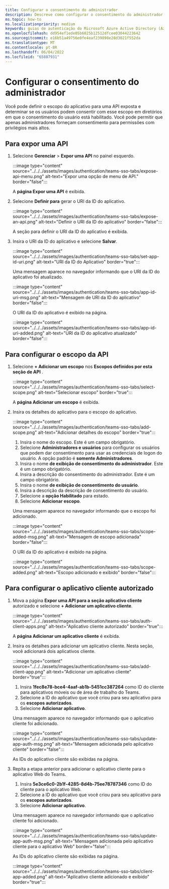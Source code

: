 ```yaml
---
title: Configurar o consentimento do administrador
description: Descreve como configurar o consentimento do administrador
ms.topic: how-to
ms.localizationpriority: medium
keywords: guias de autenticação do Microsoft Azure Active Directory (Azure AD) API do Graph
ms.openlocfilehash: dd954ef1ede05b6025b12512dfcee03044223642
ms.sourcegitcommit: e16b51a49756e0fe4eaf239898e28d3021f552da
ms.translationtype: MT
ms.contentlocale: pt-BR
ms.lasthandoff: 06/04/2022
ms.locfileid: "65887931"
---
```

# <a name="configure-admin-consent"></a>Configurar o consentimento do administrador

Você pode definir o escopo do aplicativo para uma API exposta e determinar se os usuários podem consentir com esse escopo em diretórios em que o consentimento do usuário está habilitado. Você pode permitir que apenas administradores forneçam consentimento para permissões com privilégios mais altos.

## <a name="to-expose-an-api"></a>Para expor uma API

1. Selecione **Gerenciar** > **Expor uma API** no painel esquerdo.

    :::image type="content" source="../../../assets/images/authentication/teams-sso-tabs/expose-api-menu.png" alt-text="Expor uma opção de menu de API." border="false":::

    A **página Expor uma API** é exibida.

1. Selecione **Definir para** gerar o URI da ID do aplicativo.

    :::image type="content" source="../../../assets/images/authentication/teams-sso-tabs/expose-an-api.png" alt-text="Definir o URI da ID do aplicativo" border="false":::

    A seção para definir o URI da ID do aplicativo é exibida.

1. Insira o URI da ID do aplicativo e selecione **Salvar**.

    :::image type="content" source="../../../assets/images/authentication/teams-sso-tabs/set-app-id-uri.png" alt-text="URI da ID do Aplicativo" border="true":::

    Uma mensagem aparece no navegador informando que o URI da ID do aplicativo foi atualizado.

    :::image type="content" source="../../../assets/images/authentication/teams-sso-tabs/app-id-uri-msg.png" alt-text="Mensagem de URI da ID do aplicativo" border="false":::

    O URI da ID do aplicativo é exibido na página.

    :::image type="content" source="../../../assets/images/authentication/teams-sso-tabs/app-id-uri-added.png" alt-text="URI da ID do aplicativo atualizado" border="false":::

## <a name="to-configure-api-scope"></a>Para configurar o escopo da API

1. Selecione **+ Adicionar um escopo** nos **Escopos definidos por esta seção de API** .

    :::image type="content" source="../../../assets/images/authentication/teams-sso-tabs/select-scope.png" alt-text="Selecionar escopo" border="true":::

    A **página Adicionar um escopo** é exibida.

1. Insira os detalhes do aplicativo para o escopo do aplicativo.

    :::image type="content" source="../../../assets/images/authentication/teams-sso-tabs/add-scope.png" alt-text="Adicionar detalhes do escopo" border="true":::

    1. Insira o nome do escopo. Este é um campo obrigatório.
    1. Selecione **Administradores e usuários** para configurar os usuários que podem dar consentimento para usar as credenciais de logon do usuário. A opção padrão é **somente Administradores**.
    1. Insira o nome **de exibição de consentimento do administrador**. Este é um campo obrigatório.
    1. Insira a descrição do consentimento do administrador. Este é um campo obrigatório.
    1. Insira o nome **de exibição de consentimento do usuário**.
    1. Insira a descrição da descrição de consentimento do usuário.
    1. Selecione a **opção Habilitado** para estado.
    1. Selecione **Adicionar escopo**.

    Uma mensagem aparece no navegador informando que o escopo foi adicionado.

    :::image type="content" source="../../../assets/images/authentication/teams-sso-tabs/scope-added-msg.png" alt-text="Mensagem de escopo adicionada" border="false":::

    O URI da ID do aplicativo é exibido na página.

    :::image type="content" source="../../../assets/images/authentication/teams-sso-tabs/scope-added.png" alt-text="Escopo adicionado e exibido" border="false":::

## <a name="to-configure-authorized-client-application"></a>Para configurar o aplicativo cliente autorizado

1. Mova a página **Expor uma API para a** **seção aplicativo cliente** autorizado e selecione **+ Adicionar um aplicativo cliente**.

    :::image type="content" source="../../../assets/images/authentication/teams-sso-tabs/auth-client-apps.png" alt-text="Aplicativo cliente autorizado" border="true":::

    A **página Adicionar um aplicativo cliente** é exibida.

1. Insira os detalhes para adicionar um aplicativo cliente. Nesta seção, você adicionará dois aplicativos cliente.

    :::image type="content" source="../../../assets/images/authentication/teams-sso-tabs/add-client-app.png" alt-text="Adicionar um aplicativo cliente" border="true":::

    1. Insira **1fec8e78-bce4-4aaf-ab1b-5451cc387264** como ID do cliente para aplicativos móveis ou de área de trabalho do Teams.
    1. Selecione a ID do aplicativo que você criou para seu aplicativo para os **escopos autorizados**.
    1. Selecione **Adicionar aplicativo**.

    Uma mensagem aparece no navegador informando que o aplicativo cliente foi adicionado.

    :::image type="content" source="../../../assets/images/authentication/teams-sso-tabs/update-app-auth-msg.png" alt-text="Mensagem adicionada pelo aplicativo cliente" border="false":::

    As IDs do aplicativo cliente são exibidas na página.

1. Repita a etapa anterior para adicionar o aplicativo cliente para o aplicativo Web do Teams.

    1. Insira **5e3ce6c0-2b1f-4285-8d4b-75ee78787346** como ID do cliente para o aplicativo Web.
    1. Selecione a ID do aplicativo que você criou para seu aplicativo para os **escopos autorizados**.
    1. Selecione **Adicionar aplicativo**.

    Uma mensagem aparece no navegador informando que o aplicativo cliente foi adicionado.

    :::image type="content" source="../../../assets/images/authentication/teams-sso-tabs/update-app-auth-msg.png" alt-text="Mensagem adicionada pelo aplicativo cliente para o aplicativo Web" border="false":::

    As IDs do aplicativo cliente são exibidas na página.

    :::image type="content" source="../../../assets/images/authentication/teams-sso-tabs/client-app-added.png" alt-text="Aplicativo cliente adicionado e exibido" border="true":::
